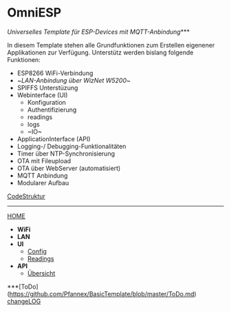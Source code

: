 # **OmniESP** 
_Universelles Template für ESP-Devices mit MQTT-Anbindung_***

In diesem Template stehen alle Grundfunktionen zum Erstellen eigenener Applikationen zur Verfügung.
Unterstütz werden bislang folgende Funktionen:

- ESP8266 WiFi-Verbindung
- ~_LAN-Anbindung über WizNet W5200_~
- SPIFFS Unterstüzung
- Webinterface (UI)
  - Konfiguration
  - Authentifizierung  
  - readings  
  - logs  
  - ~IO~
- ApplicationInterface (API)
- Logging-/ Debugging-Funktionalitäten 
- Timer über NTP-Synchronisierung 
- OTA mit Fileupload
- OTA über WebServer (automatisiert)
- MQTT Anbindung  
- Modularer Aufbau 

[CodeStruktur](https://pfannex.github.io/ESP8266_template/html/index.html)

***

[HOME](https://github.com/Pfannex/BasicTemplate/wiki)   

- **WiFi**
- **LAN**
- **UI**  
  - [Config](https://github.com/Pfannex/ADE7953-PowerSocket/wiki/UI_Config)  
  - [Readings](https://github.com/Pfannex/ADE7953-PowerSocket/wiki/UI_Readings)
- **API**  
  - [Übersicht](https://github.com/Pfannex/ADE7953-PowerSocket/wiki/API_%C3%9Cbersicht)
  
***[ToDo]
(https://github.com/Pfannex/BasicTemplate/blob/master/ToDo.md)  
[changeLOG](https://github.com/Pfannex/BasicTemplate/blob/master/changeLOG.md)
